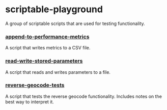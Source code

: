 # scriptable-playground
A group of scriptable scripts that are used for testing functionality.

### [append-to-performance-metrics](https://github.com/stanleyrya/scriptable-playground/blob/main/append-to-performance-metrics.js)

A script that writes metrics to a CSV file.

### [read-write-stored-parameters](https://github.com/stanleyrya/scriptable-playground/blob/main/read-write-stored-parameters.js)

A script that reads and writes parameters to a file.

### [reverse-geocode-tests](https://github.com/stanleyrya/scriptable-playground/blob/main/reverse-geocode-tests.js)

A script that tests the reverse geocode functionality. Includes notes on the best way to interpret it.
